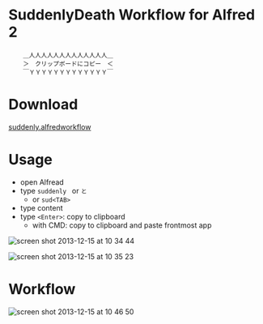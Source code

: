 SuddenlyDeath Workflow for Alfred 2
===================================

```
    ＿人人人人人人人人人人人人人＿
    ＞　クリップボードにコピー　＜
    ￣ＹＹＹＹＹＹＹＹＹＹＹＹＹ￣
```

# Download
[suddenly.alfredworkflow](https://www.dropbox.com/s/cr1nhtt9c061bfu/suddenly.alfredworkflow)

# Usage
- open Alfread
- type `suddenly ` or `と`
    - or `sud<TAB>`
- type content
- type `<Enter>`: copy to clipboard
    - with CMD: copy to clipboard and paste frontmost app

![screen shot 2013-12-15 at 10 34 44](https://f.cloud.github.com/assets/1041857/1749633/befda5a0-652b-11e3-9160-3bdd5d13351e.png)

![screen shot 2013-12-15 at 10 35 23](https://f.cloud.github.com/assets/1041857/1749632/b903f226-652b-11e3-8b0e-c49482c64a14.png)

# Workflow
![screen shot 2013-12-15 at 10 46 50](https://f.cloud.github.com/assets/1041857/1749631/ace45382-652b-11e3-9c5f-20c810018395.png)


